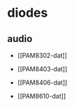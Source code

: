 

# diodes 


## audio 

- [[PAM8302-dat]]

- [[PAM8403-dat]] 
- [[PAM8406-dat]]
- [[PAM8610-dat]]

